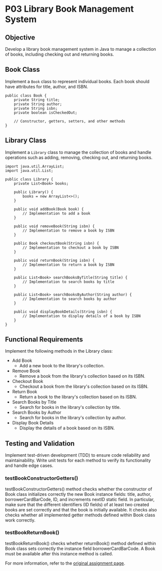 # P03 Library Book Management System
## Objective
Develop a library book management system in Java to manage a collection of books, including checking out and returning books.

## Book Class
Implement a `Book` class to represent individual books. Each book should have attributes for title, author, and ISBN.
```{java}
public class Book {
    private String title;
    private String author;
    private String isbn;
    private boolean isCheckedOut;

    // Constructor, getters, setters, and other methods
}
```

## Library Class
Implement a `Library` class to manage the collection of books and handle operations such as adding, removing, checking out, and returning books.
```{java}
import java.util.ArrayList;
import java.util.List;

public class Library {
    private List<Book> books;

    public Library() {
        books = new ArrayList<>();
    }

    public void addBook(Book book) {
        // Implementation to add a book
    }

    public void removeBook(String isbn) {
        // Implementation to remove a book by ISBN
    }

    public Book checkoutBook(String isbn) {
        // Implementation to checkout a book by ISBN
    }

    public void returnBook(String isbn) {
        // Implementation to return a book by ISBN
    }

    public List<Book> searchBooksByTitle(String title) {
        // Implementation to search books by title
    }

    public List<Book> searchBooksByAuthor(String author) {
        // Implementation to search books by author
    }

    public void displayBookDetails(String isbn) {
        // Implementation to display details of a book by ISBN
    }
}
```

## Functional Requirements
Implement the following methods in the Library class:
- Add Book
    - Add a new book to the library's collection.
- Remove Book
    - Remove a book from the library's collection based on its ISBN.
- Checkout Book
    - Checkout a book from the library's collection based on its ISBN.
- Return Book
    - Return a book to the library's collection based on its ISBN.
- Search Books by Title
    - Search for books in the library's collection by title.
- Search Books by Author
    - Search for books in the library's collection by author.
- Display Book Details
    - Display the details of a book based on its ISBN.

## Testing and Validation
Implement test-driven development (TDD) to ensure code reliability and maintainability. Write unit tests for each method to verify its functionality and handle edge cases.

### testBookConstructorGetters()
testBookConstructorGetters() method checks whether the constructor of Book class initializes correctly the new Book instance fields: title, author, borrowerCardBarCode, ID, and increments nextID static field. In particular, make sure that the different identifiers (ID fields) of at least two created books are set correctly and that the book is initially available. It checks also checks whether all implemented getter methods defined within Book class work correctly.

### testBookReturnBook()
testBookReturnBook() checks whether returnBook() method defined within Book class sets correctly the instance field borrowerCardBarCode. A Book must be available after this instance method is called.

For more information, refer to the [original assignment page](https://web.archive.org/web/20190212055306/http://cs300-www.cs.wisc.edu/wp/2019/01/29/p03-library-book/).